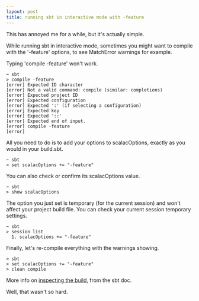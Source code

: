 ```yaml
---
layout: post
title: running sbt in interactive mode with -feature
---
```


This has annoyed me for a while, but it's actually simple. 

While running sbt in interactive mode, sometimes you might want to compile with the '-feature' options, to see MatchError warnings for example.

Typing 'compile -feature' won't work.

    ~ sbt
    > compile -feature
    [error] Expected ID character
    [error] Not a valid command: compile (similar: completions)
    [error] Expected project ID
    [error] Expected configuration
    [error] Expected ':' (if selecting a configuration)
    [error] Expected key
    [error] Expected '::'
    [error] Expected end of input.
    [error] compile -feature
    [error]

All you need to do is to add your options to scalacOptions, exactly as you would in your build.sbt.

    ~ sbt
    > set scalacOptions += "-feature"

You can also check or confirm its scalacOptions value.

    ~ sbt
    > show scalacOptions

The option you just set is temporary (for the current session) and won't affect your project build file. You can check your current session temporary settings.

    ~ sbt
    > session list
      1. scalacOptions += "-feature"

Finally, let's re-compile everything with the warnings showing.

    > sbt
    > set scalacOptions += "-feature"
    > clean compile

More info on [inspecting the build](http://www.scala-sbt.org/0.13/docs/Howto-Inspect-the-Build.html), from the sbt doc.

Well, that wasn't so hard. 
